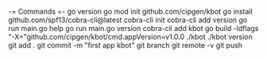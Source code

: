-= Commands =-
go version
go mod init github.com/cipgen/kbot
go install github.com/spf13/cobra-cli@latest
cobra-cli init
cobra-cli add version
go run main.go help
go run main.go version
cobra-cli add kbot
go build -ldflags "-X="github.com/cipgen/kbot/cmd.appVersion=v1.0.0
./kbot
./kbot version
git add .
git commit -m "first app kbot"
git branch
git remote -v
git push
